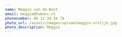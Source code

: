 ```yaml
---
name: Meggie van de Bunt
email: meggie@humanc.nl
phonenumber: 06 12 34 56 78
photo_url: /assets/images/upload/meggie-vrolijk.jpg
photo_description: Meggie
---
```

